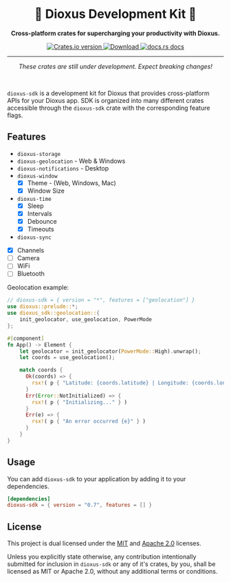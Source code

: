 <div align="center">
  <h1>🧰 Dioxus Development Kit 🚀</h1>
  <p><strong>Cross-platform crates for supercharging your productivity with Dioxus.</strong></p>
</div>

<div align="center">
  <!-- Crates version -->
  <a href="https://crates.io/crates/dioxus-sdk">
    <img src="https://img.shields.io/crates/v/dioxus-sdk.svg?style=flat-square"
    alt="Crates.io version" />
  </a>
  <!-- Downloads -->
  <a href="https://crates.io/crates/dioxus-sdk">
    <img src="https://img.shields.io/crates/d/dioxus-sdk.svg?style=flat-square"
      alt="Download" />
  </a>
  <!-- docs -->
  <a href="https://docs.rs/dioxus-sdk">
    <img src="https://img.shields.io/badge/docs-latest-blue.svg?style=flat-square"
      alt="docs.rs docs" />
  </a>
</div>

-----

<p align="center"><i>These crates are still under development. Expect breaking changes!</i></p>
<br/>

`dioxus-sdk` is a development kit for Dioxus that provides cross-platform APIs for your Dioxus app. SDK is organized into many different crates accessible through the `dioxus-sdk` crate with the corresponding feature flags.

## Features
- `dioxus-storage`
- `dioxus-geolocation` - Web & Windows
- `dioxus-notifications` - Desktop
- `dioxus-window`
  - [x] Theme - (Web, Windows, Mac)
  - [x] Window Size
- `dioxus-time`
  - [x] Sleep
  - [x] Intervals
  - [x] Debounce
  - [x] Timeouts
- `dioxus-sync`
 - [x] Channels
- [ ] Camera
- [ ] WiFi
- [ ] Bluetooth

Geolocation example:

```rust
// dioxus-sdk = { version = "*", features = ["geolocation"] }
use dioxus::prelude::*;
use dioxus_sdk::geolocation::{
    init_geolocator, use_geolocation, PowerMode
};

#[component]
fn App() -> Element {
    let geolocator = init_geolocator(PowerMode::High).unwrap();
    let coords = use_geolocation();

    match coords {
      Ok(coords) => {
        rsx!( p { "Latitude: {coords.latitude} | Longitude: {coords.longitude}" } )
      }
      Err(Error::NotInitialized) => {
        rsx!( p { "Initializing..." } )
      }
      Err(e) => {
        rsx!( p { "An error occurred {e}" } )
      }
    }
}
```

## Usage
You can add `dioxus-sdk` to your application by adding it to your dependencies.
```toml
[dependencies]
dioxus-sdk = { version = "0.7", features = [] }
```

## License
This project is dual licensed under the [MIT](./LICENSE-MIT) and [Apache 2.0](./LICENSE-APACHE) licenses.

Unless you explicitly state otherwise, any contribution intentionally submitted for inclusion in `dioxus-sdk` or any of it's crates, by you, shall be licensed as MIT or Apache 2.0, without any additional terms or conditions.
